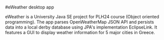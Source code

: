 #eWeather desktop app

eWeather is a University Java SE project for PLH24 course (Object oriented programming). 
The app parses OpenWeatherMap JSON API and persists data into a local derby database using JPA's implementation EclipseLink.
It features a GUI to display weather information for 5 major cities in Greece.  
